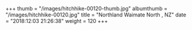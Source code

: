 +++
thumb = "/images/hitchhike-00120-thumb.jpg"
albumthumb = "/images/hitchhike-00120.jpg"
title = "Northland Waimate North , NZ"
date = "2018:12:03 21:26:38"
weight = 120
+++
